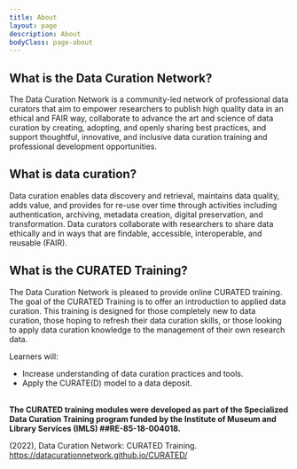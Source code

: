 ```yaml
---
title: About
layout: page
description: About
bodyClass: page-about
---
```


<h2>What is the Data Curation Network?</h2>

The Data Curation Network is a community-led network of professional data curators that aim to empower researchers to publish high quality data in an ethical and FAIR way, collaborate to advance the art and science of data curation by creating, adopting, and openly sharing best practices, and support thoughtful, innovative, and inclusive data curation training and professional development opportunities.

<h2>What is data curation?</h2>

Data curation enables data discovery and retrieval, maintains data quality, adds value, and provides for re-use over time through activities including authentication, archiving, metadata creation, digital preservation, and transformation. Data curators collaborate with researchers to share data ethically and in ways that are findable, accessible, interoperable, and reusable (FAIR).

<h2>What is the CURATED Training?</h2>

The Data Curation Network is pleased to provide online CURATED training. The goal of the CURATED Training is to offer an introduction to applied data curation. This training is designed for those completely new to data curation, those hoping to refresh their data curation skills, or those looking to apply data curation knowledge to the management of their own research data.

Learners will:

<ul>
<li>Increase understanding of data curation practices and tools.</li>
<li>Apply the CURATE(D) model to a data deposit.</li><br>
</ul>

<strong>The CURATED training modules were developed as part of the Specialized Data Curation Training program funded by the Institute of Museum and Library Services (IMLS) ##RE-85-18-004018.</strong><br>

(2022), Data Curation Network: CURATED Training. <a href="https://datacurationnetwork.github.io/CURATED/">https://datacurationnetwork.github.io/CURATED/</a>
